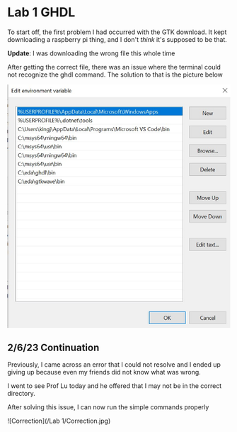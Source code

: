 # Lab 1 GHDL 


To start off, the first problem I had occurred with the GTK download.
It kept downloading a raspberry pi thing, and I don't *think* it's supposed to be that. 


**Update**: I was downloading the wrong file this whole time

After getting the correct file, there was an issue where the terminal could not recognize the ghdl command. The solution to that is the picture below


![Picture of updated PATH](https://github.com/jagbata/EE322/blob/main/Lab%201/Path.jpg)

## 2/6/23 Continuation

Previously, I came across an error that I could not resolve and I ended up giving up because even my friends did not know what was wrong. 

I went to see Prof Lu today and he offered that I may not be in the correct directory.

After solving this issue, I can now run the simple commands properly

![Correction](/Lab 1/Correction.jpg)


